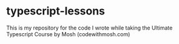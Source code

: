 # typescript-lessons
This is my repository for the code I wrote while taking the Ultimate Typescript Course by Mosh (codewithmosh.com)
